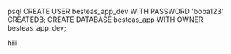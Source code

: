 psql
CREATE USER besteas_app_dev WITH PASSWORD 'boba123' CREATEDB;
CREATE DATABASE besteas_app WITH OWNER besteas_app_dev;

hiii
